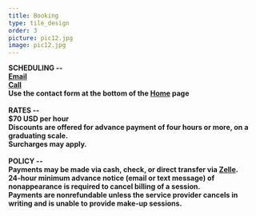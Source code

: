 ```yaml
---
title: Booking
type: tile_design
order: 3
picture: pic12.jpg
image: pic12.jpg
---
```

<b>SCHEDULING<b> --
<br>
<a href="https://daringventuresmultimedia.com/contact/"><span style="font-size: normal;"><b>Email
<br>
Call</b></span></a>
<br>
Use the contact form at the bottom of the <a href="https://daringventuresmultimedia.com/"><span style="font-size: normal;"><b>Home</b></span></a> page
<BR>
<BR>
<b>RATES</b> --
<br>
$70 USD per hour
<br>
Discounts are offered for advance payment of four hours or more, on a graduating scale.
<br>
Surcharges may apply.
<br>
<br>
<b>POLICY</b> --
<br>
Payments may be made via cash, check, or direct transfer via  <a href= "https://www.zellepay.com/get-started" target="_blank">Zelle</a>.
<br>
24-hour minimum advance notice (email or text message) of nonappearance is required to cancel billing of a session.
<br>
Payments are nonrefundable unless the service provider cancels in writing and is unable to provide make-up
sessions.
